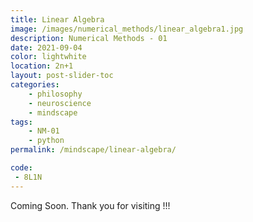 ```yaml
---
title: Linear Algebra
image: /images/numerical_methods/linear_algebra1.jpg
description: Numerical Methods - 01
date: 2021-09-04
color: lightwhite
location: 2n+1
layout: post-slider-toc
categories:
    - philosophy
    - neuroscience
    - mindscape
tags:
    - NM-01
    - python
permalink: /mindscape/linear-algebra/

code:
 - 8L1N
---
```


Coming Soon. Thank you for visiting !!!

<!-- <button class="Show">Show</button>
<button class="Hide">Hide</button>
<div id="hideShow">This is the content</div> -->